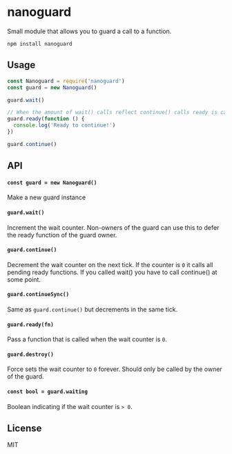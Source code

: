 # nanoguard

Small module that allows you to guard a call to a function.

```
npm install nanoguard
```

## Usage

``` js
const Nanoguard = require('nanoguard')
const guard = new Nanoguard()

guard.wait()

// When the amount of wait() calls reflect continue() calls ready is called
guard.ready(function () {
  console.log('Ready to continue!')
})

guard.continue()
```

## API

#### `const guard = new Nanoguard()`

Make a new guard instance

#### `guard.wait()`

Increment the wait counter.
Non-owners of the guard can use this to defer the ready function of the guard owner.

#### `guard.continue()`

Decrement the wait counter on the next tick. If the counter is `0` it calls all pending
ready functions.
If you called wait() you have to call continue() at some point.

#### `guard.continueSync()`

Same as `guard.continue()` but decrements in the same tick.

#### `guard.ready(fn)`

Pass a function that is called when the wait counter is `0`.

#### `guard.destroy()`

Force sets the wait counter to `0` forever.
Should only be called by the owner of the guard.

#### `const bool = guard.waiting`

Boolean indicating if the wait counter is `> 0`.

## License

MIT
